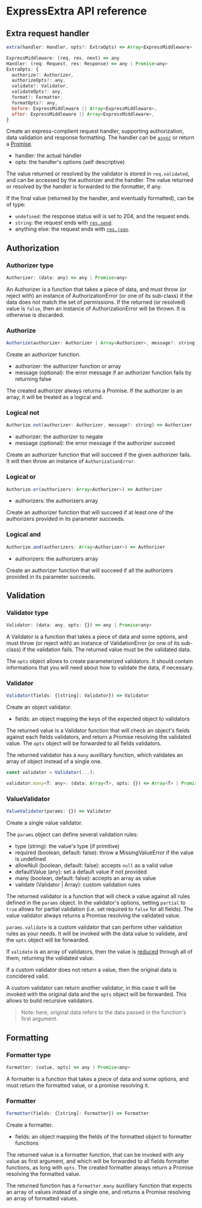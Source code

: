 # ExpressExtra API reference

## Extra request handler

```js
extra(handler: Handler, opts?: ExtraOpts) => Array<ExpressMiddleware>

ExpressMiddleware: (req, res, next) => any
Handler: (req: Request, res: Response) => any | Promise<any>
ExtraOpts: {
  authorize?: Authorizer,
  authorizeOpts?: any,
  validate?: Validator,
  validateOpts?: any,
  format?: Formatter,
  formatOpts?: any,
  before: ExpressMiddleware || Array<ExpressMiddleware>,
  after: ExpressMiddleware || Array<ExpressMiddleware>,
}
```

Create an express-complient request handler, supporting authorization, data
validation and response formatting. The handler can be [`async`](https://developer.mozilla.org/en-US/docs/Web/JavaScript/Reference/Statements/async_function)
or return a [Promise](https://developer.mozilla.org/en-US/docs/Web/JavaScript/Reference/Global_Objects/Promise).

- handler: the actual handler
- opts: the handler's options (self descriptive)

The value returned or resolved by the validator is stored in `req.validated`,
and can be accessed by the authorizer and the handler. The value returned or
resolved by the handler is forwarded to the formatter, if any.

If the final value (returned by the handler, and eventually formatted), can be
of type:

- `undefined`: the response status will is set to 204, and the request ends.
- `string`: the request ends with [`res.send`](http://expressjs.com/en/4x/api.html#res.send).
- anything else: the request ends with [`res.json`](http://expressjs.com/en/4x/api.html#res.json).

## Authorization

### Authorizer type

```js
Authorizer: (data: any) => any | Promise<any>
```

An Authorizer is a function that takes a piece of data, and must throw (or
reject with) an instance of AuthorizationError (or one of its sub-class) if the
data does not match the set of permissions. If the returned (or resolved) value
is `false`, then an instance of AuthorizationError will be thrown. It is
otherwise is discarded.

### Authorize

```js
Authorize(authorizer: Authorizer | Array<Authorizer>, message?: string) => Authorizer
```

Create an authorizer function.

- authorizer: the authorizer function or array
- message (optional): the error message if an authorizer function fails by returning false

The created authorizer always returns a Promise. If the authorizer is an array,
it will be treated as a logical and.

### Logical not

```js
Authorize.not(authorizer: Authorizer, message?: string) => Authorizer
```

- authorizer: the authorizer to negate
- message (optional): the error message if the authorizer succeed

Create an authorizer function that will succeed if the given authorizer fails.
It will then throw an instance of `AuthorizationError`.

### Logical or

```js
Authorize.or(authorizers: Array<Authorizer>) => Authorizer
```

- authorizers: the authorizers array

Create an authorizer function that will succeed if at least one of the
authorizers provided in its parameter succeeds.

### Logical and

```js
Authorize.and(authorizers: Array<Authorizer>) => Authorizer
```

- authorizers: the authorizers array

Create an authorizer function that will succeed if all the authorizers
provided in its parameter succeeds.

## Validation

### Validator type

```js
Validator: (data: any, opts: {}) => any | Promise<any>
```

A Validator is a function that takes a piece of data and some options, and
must throw (or reject with) an instance of ValidationError (or one of its
sub-class) if the validation fails. The returned value must be the validated
data.

The `opts` object allows to create parameterized validators. It should contain
informations that you will need about how to validate the data, if necessary.

### Validator

```js
Validator(fields: {[string]: Validator}) => Validator
```

Create an object validator.

- fields: an object mapping the keys of the expected object to validators

The returned value is a Validator function that will check an object's fields
against each fields validators, and return a Promise resolving the validated
value. The `opts` object will be forwarded to all fields validators.

The returned validator has a `many` auxilliary function, which validates an
array of object instead of a single one.

```js
const validator = Validator(...);

validator.many<T: any>: (data: Array<T>, opts: {}) => Array<T> | Promise<Array<T>>
```

### ValueValidator

```js
ValueValidator(params: {}) => Validator
```

Create a single value validator.

The `params` object can define several validation rules:

- type (string): the value's type (if primitive)
- required (boolean, default: false): throw a MissingValueError if the value is undefined
- allowNull (boolean, default: false): accepts `null` as a valid value
- defaultValue (any): set a default value if not provided
- many (boolean, default: false): accepts an array as value
- validate (Validator | Array<Validator>): custom validation rules

The returned validator is a function that will check a value against all rules
defined in the `params` object. In the validator's options, setting `partial`
to `true` allows for partial validation (i.e. set required to `false` for all
fields). The value validator always returns a Promise resolving the validated
value.

`params.validate` is a custom validator that can perform other validation rules
as your needs. It will be invoked with the data value to validate, and the
`opts` object will be forwarded.

If `validate` is an array of validators, then the value is [reduced](https://developer.mozilla.org/en-US/docs/Web/JavaScript/Reference/Global_Objects/Array/reduce)
through all of them, returning the validated value.

If a custom validator does not return a value, then the original data is
concidered valid.

A custom validator can return another validator, in this case it will be
invoked with the original data and the `opts` object will be forwarded. This
allows to build recursive validators.

> Note: here, original data refers to the data passed in the function's first
> argument.

## Formatting

### Formatter type

```js
Formatter: (value, opts) => any | Promise<any>
```

A formatter is a function that takes a piece of data and some options, and must
return the formatted value, or a promise resolving it.

### Formatter

```js
Formatter(fields: {[string]: Formatter}) => Formatter
```

Create a formatter.

- fields: an object mapping the fields of the formatted object to formatter functions

The returned value is a formatter function, that can be invoked with any value
as first argument, and which will be forwarded to all fields formatter
functions, as long with `opts`. The created formatter always return a Promise
resolving the formatted value.

The returned function has a `formatter.many` auxilliary function that expects
an array of values instead of a single one, and returns a Promise resolving
an array of formatted values.
